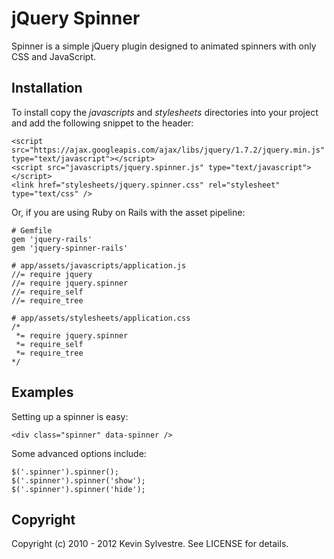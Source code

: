 # jQuery Spinner

Spinner is a simple jQuery plugin designed to animated spinners with only CSS and JavaScript.

## Installation

To install copy the *javascripts* and *stylesheets* directories into your project and add the following snippet to the header:

    <script src="https://ajax.googleapis.com/ajax/libs/jquery/1.7.2/jquery.min.js" type="text/javascript"></script>
    <script src="javascripts/jquery.spinner.js" type="text/javascript"></script>
    <link href="stylesheets/jquery.spinner.css" rel="stylesheet" type="text/css" />

Or, if you are using Ruby on Rails with the asset pipeline:

    # Gemfile
    gem 'jquery-rails'
    gem 'jquery-spinner-rails'

    # app/assets/javascripts/application.js
    //= require jquery
    //= require jquery.spinner
    //= require_self
    //= require_tree

    # app/assets/stylesheets/application.css
    /*
     *= require jquery.spinner
     *= require_self
     *= require_tree
    */

## Examples

Setting up a spinner is easy:

    <div class="spinner" data-spinner />

Some advanced options include:

    $('.spinner').spinner();
    $('.spinner').spinner('show');
    $('.spinner').spinner('hide');


## Copyright

Copyright (c) 2010 - 2012 Kevin Sylvestre. See LICENSE for details.
